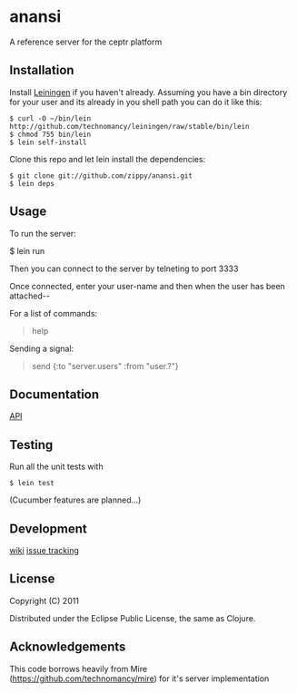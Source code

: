 # anansi

A reference server for the ceptr platform

## Installation

Install [Leiningen](http://github.com/technomancy/leiningen) if you
haven't already.  Assuming you have a bin directory for your user and
its already in you shell path you can do it like this:

    $ curl -O ~/bin/lein http://github.com/technomancy/leiningen/raw/stable/bin/lein
    $ chmod 755 bin/lein
    $ lein self-install

Clone this repo and let lein install the dependencies:

    $ git clone git://github.com/zippy/anansi.git
    $ lein deps

## Usage

To run the server:

   $ lein run

Then you can connect to the server by telneting to port 3333

Once connected, enter your user-name and then when the user has been
attached--

For a list of commands:
   > help

Sending a signal:
   > send {:to "server.users" :from "user.?"}

## Documentation

[API](http://zippy.github.com/anansi/)

## Testing

Run all the unit tests with 

    $ lein test

(Cucumber features are planned...)

## Development

[wiki](https://github.com/zippy/anansi/wiki)
[issue tracking](https://www.pivotaltracker.com/projects/219347)


## License

Copyright (C) 2011

Distributed under the Eclipse Public License, the same as Clojure.

## Acknowledgements

This code borrows heavily from Mire (https://github.com/technomancy/mire) for it's server implementation
